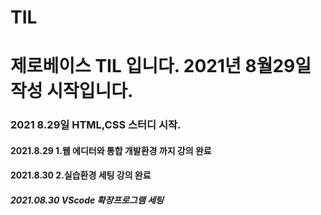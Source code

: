 # TIL
# 제로베이스 TIL 입니다. 2021년 8월29일 작성 시작입니다.
### 2021 8.29일 HTML,CSS 스터디 시작.
#### 2021.8.29 1.웹 에디터와 통합 개발환경 까지 강의 완료
#### 2021.8.30 2.실습환경 세팅 강의 완료
##### 2021.08.30 VScode 확장프로그램 세팅